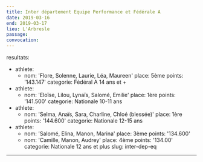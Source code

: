 ```yaml
---
title: Inter département Equipe Performance et Fédérale A
date: 2019-03-16
end: 2019-03-17
lieu: L'Arbresle
passage:
convocation:
---
```

resultats:
  - athlete:
      - nom: 'Flore, Solenne, Laurie, Léa, Maureen'
        place: 5ème
        points: '143.147'
    categorie: Fédéral A 14 ans et +
  - athlete:
      - nom: 'Eloïse, Lilou, Lynaïs, Salomé, Emilie'
        place: 1ère
        points: '141.500'
    categorie: Nationale 10-11 ans
  - athlete:
      - nom: 'Selma, Anaïs, Sara, Charline, Chloé (blessée)'
        place: 1ère
        points: '144.600'
    categorie: Nationale 12-15 ans
  - athlete:
      - nom: 'Salomé, Elina, Manon, Marina'
        place: 3ème
        points: '134.600'
      - nom: 'Camille, Manon, Audrey'
        place: 4ème
        points: '134.00'
    categorie: Nationale 12 ans et plus
slug: inter-dep-eq
---
